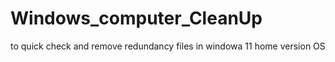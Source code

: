 # Windows_computer_CleanUp
to quick check and remove redundancy files in windowa 11 home version OS
